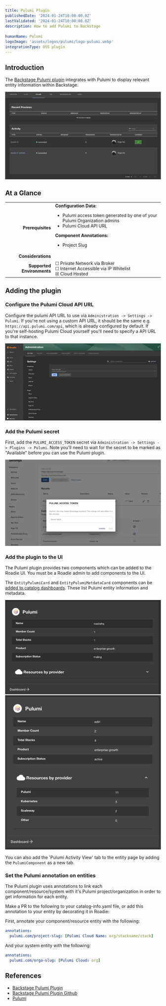 ```yaml
---
title: Pulumi Plugin
publishedDate: '2024-01-24T10:00:00.0Z'
lastValidated: '2024-01-24T10:00:00.0Z'
description: How to add Pulumi to Backstage

humanName: Pulumi
logoImage: 'assets/logos/pulumi/logo-pulumi.webp'
integrationType: OSS plugin
---
```


## Introduction

The [Backstage Pulumi plugin](https://github.com/pulumi/pulumi-backstage-plugin) integrates with Pulumi to display relevant entity information within Backstage.

![pulumi-overview.webp](./pulumi-overview.webp)

## At a Glance
| | |
|---: | --- |
| **Prerequisites** | **Configuration Data:** <ul><li>Pulumi access token generated by one of your Pulumi Organization admins</li><li>Pulumi Cloud API URL </li></ul> **Component Annotations:** <ul><li>Project Slug</li></ul> |
| **Considerations** |  |
| **Supported Environments** | ☐ Private Network via Broker <br /> ☐ Internet Accessible via IP Whitelist <br /> ☒ Cloud Hosted |

## Adding the plugin

### Configure the Pulumi Cloud API URL

Configure the pulumi API URL to use via `Administration -> Settings -> Pulumi`. If you're not using a custom API URL, it should be the same e.g. `https://api.pulumi.com/api`, which is already configured by default. If you're self-hosting
Pulumi Cloud yourself you'll need to specify a API URL to that instance.

![pulumi-config.webp](./pulumi-config.webp)

### Add the Pulumi secret

First, add the `PULUMI_ACCESS_TOKEN` secret via `Administration -> Settings -> Plugins -> Pulumi`. Note you'll
need to wait for the secret to be marked as "Available" before you can use the Pulumi plugin.

![pulumi-secrets.webp](./pulumi-secrets.webp)

### Add the plugin to the UI

The Pulumi plugin provides two components which can be added to the Roadie UI. You must be a Roadie admin to
add components to the UI.

The `EntityPulumiCard` and `EntityPulumiMetdataCard` components can be [added to catalog dashboards](/docs/details/updating-the-ui/#updating-dashboards). These
list Pulumi entity information and metadata.

![pulumi-card.webp](./pulumi-card.webp)
![pulumi-card2.webp](./pulumi-card2.webp)

You can also add the 'Pulumi Activity View' tab to the entity page by adding the `PulumiComponent` as a new tab.

### Set the Pulumi annotation on entities

The Pulumi plugin uses annotations to link each component/resource/system with it's Pulumi project/organization in order to get information for each entity.

Make a PR to the following to your catalog-info.yaml file, or add this annotation to your entity by decorating it in Roadie:

First, annotate your component/resource entity with the following:

```yaml
annotations:
  pulumi.com/project-slug: [Pulumi Cloud Name: org/stackname/stack]
```

And your system entity with the following:

```yaml
annotations:
  pulumi.com/orga-slug: [Pulumi Cloud: org]
```

## References

- [Backstage Pulumi Plugin](https://roadie.io/backstage/plugins/pulumi/)
- [Backstage Pulumi Plugin Github](https://github.com/pulumi/pulumi-backstage-plugin)
- [Pulumi](https://www.pulumi.com/)
